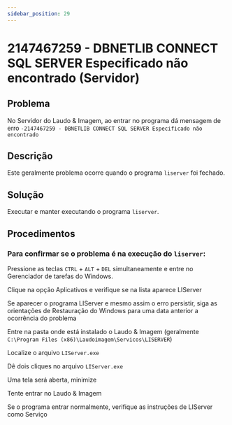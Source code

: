 ```yaml
---
sidebar_position: 29
---
```


# 2147467259 - DBNETLIB CONNECT SQL SERVER Especificado não encontrado (Servidor)

## Problema

No Servidor do Laudo & Imagem, ao entrar no programa dá mensagem
de erro `-2147467259 - DBNETLIB CONNECT SQL SERVER Especificado
não encontrado`

## Descrição

Este geralmente problema ocorre quando o programa `liserver` foi
fechado.

## Solução

Executar e manter executando o programa `liserver`.

## Procedimentos

### Para confirmar se o problema é na execução do `liserver`:

Pressione as teclas `CTRL` + `ALT` + `DEL` simultaneamente e entre no
Gerenciador de tarefas do Windows.

Clique na opção Aplicativos e verifique se na lista aparece
LIServer

Se aparecer o programa LIServer e mesmo assim o erro persistir,
siga as orientações de Restauração do Windows para uma data
anterior a ocorrência do problema

Entre na pasta onde está instalado o Laudo & Imagem (geralmente
`C:\Program Files (x86)\Laudoimagem\Servicos\LISERVER`)

Localize o arquivo `LIServer.exe`

Dê dois cliques no arquivo `LIServer.exe`

Uma tela será aberta, minimize

Tente entrar no Laudo & Imagem

Se o programa entrar normalmente, verifique as instruções de
LIServer como Serviço